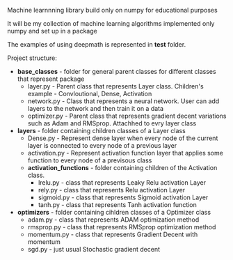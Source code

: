 Machine learnnning library build only on numpy for educational purposes

It will be my collection of machine learning algorithms implemented only numpy and set up in a package

The examples of using deepmath is represented in **test** folder.

Project structure:
* **base_classes** - folder for general parent classes for different classes that represent package
  * layer.py - Parent class that represents Layer class. Children's example - Convloutional, Dense, Activation
  * network.py - Class that represents a neural network. User can add layers to the network and then train it on a data
  * optimizer.py - Parent class that represents gradient decent variations such as Adam and RMSprop. Attachhed to evry layer class
* **layers** - folder containing children classes of a Layer class
  * Dense.py - Represent dense layer when every node of the current layer is connected to every node of a previous layer
  * activation.py - Represent activation function layer that applies some function to every node of a previsous class
  * **activation_functions** - folder containing children of the Activation class.
    * lrelu.py - class that represents Leaky Relu activation Layer
    * rely.py -  class that represents Relu activation Layer
    * sigmoid.py -  class that represents Sigmoid activation Layer
    * tanh.py - class that represents Tanh activation function
* **optimizers** - folder containing cihldren classes of a Optimizer class 
  * adam.py - class that represents ADAM optimization method
  * rmsprop.py - class that represents RMSprop optimization method
  * momentum.py - class that represents Gradient Decent with momentum
  * sgd.py - just usual Stochastic gradient decent
